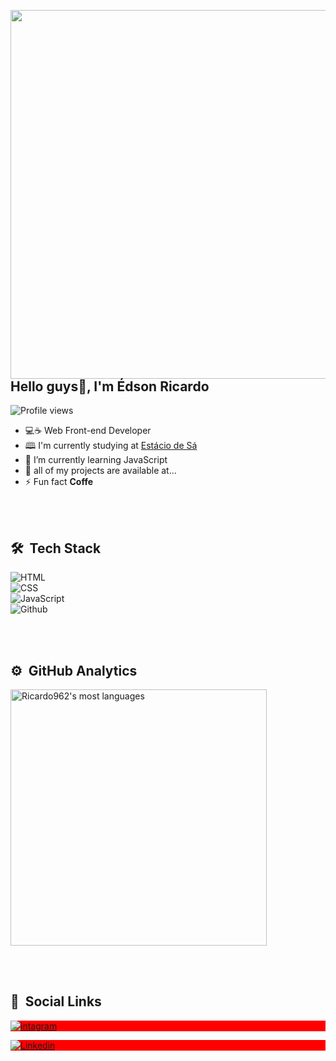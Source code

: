 <img align="right" height="590em"
src="https://raw.githubusercontent.com/gist/Ricardo962/3dfd8646dc88a7b126b62844fcbbfd10/raw/1a5f07047c7465f3a2b81c7da311a5c7b2092658/githubcard2.svg"/>

## Hello guys👋, I'm Édson Ricardo

<p align="left"> <img src="https://komarev.com/ghpvc/?username=Ricardo962&color=yellow" alt="Profile views" /></p>

- 💻☕ Web Front-end Developer 
- 🕮 I'm currently studying at [Estácio de Sá](https://estacio.br/)
- 🌱 I’m currently learning JavaScript
- 💬 all of my projects are available at...
- ⚡ Fun fact <strong>Coffe</strong>

<br><br>

## 🛠  &nbsp;Tech Stack

![HTML](https://img.shields.io/badge/-HTML5-05122A?style=flat&logo=html5)<br>
![CSS](https://img.shields.io/badge/-CSS3-05122A?style=flat&logo=CSS3)<br>
![JavaScript](https://img.shields.io/badge/-JavaScript-05122A?style=flat&logo=Javascript)<br>
![Github](https://img.shields.io/badge/-GITHUB-05122A?style=flat&logo=github)

<br><br>

## ⚙️ &nbsp;GitHub Analytics

<p align="left">
<img width="410em" src="https://github-readme-stats.vercel.app/api/top-langs/?username=Ricardo962&layoult=compact&theme=vision-friendly-dark" alt="Ricardo962's most
                                                                                                                                                   languages"/>
 </p>
 
 <br><br>
 
 ## 📱 &nbsp;Social Links
 
 <p align="left" style="background:red">
 <a href="https://www.instagram.com/edson_ricardo16/" target="_blank">
   <img align="center" src="https://img.shields.io/badge/-Instagram-05122A?style=flat&logo=instagram" alt="intagram"/>
 </a>
   <p align="left" style="background:red">
 <a href="https://www.linkedin.com/in/%C3%A9dson-ricardo-66a980104/" target="_blank">
   <img align="center" src="https://img.shields.io/badge/-Linkedin-05122A?style=flat&logo=linkedin" alt="Linkedin"/>
 </a>
 
 
